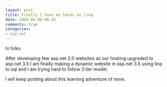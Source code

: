 ```yaml
---
layout: post
title: Finally I have my hands on linq 
date: 2009-06-08 06:45
comments: true
categories:
- asp.net
---
```

hi folks

After developing few asp.net 2.0 websites as our hosting upgraded to asp.net 3.5 I am finally making a dynamic website in asp.net 3.5 using linq to sql and I am trying hard to follow 3 tier model.

I will keep posting about this learning adventure of mine.
